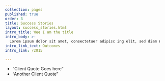 ```yaml
---
collection: pages
published: true
order: 3
title: Success Stories
layout: success_stories.html
intro_title: Wee I am the title
intro_body: >-
  Lorem ipsum dolor sit amet, consectetuer adipisc ing elit, sed diam nonumm  ibh euismod tincidunt ut laoreet dolore magna aliquam erat volutpat. Ut wisi enim ad minim veniam, quis nostrud exerci tation ullamcorper suscipit lobortis nisl ut aliquip ex ea commodo consequat.
intro_link_text: Outcomes
intro_link: /2015

---
```

 - “Client Quote Goes here”
 - “Another Client Quote”

